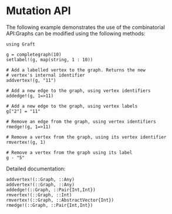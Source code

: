 # Mutation API
The following example demonstrates the use of the combinatorial API:Graphs can be modified using the following methods:

```@repl
using Graft

g = completegraph(10)
setlabel!(g, map(string, 1 : 10))

# Add a labelled vertex to the graph. Returns the new
# vertex's internal identifier
addvertex!(g, "11")

# Add a new edge to the graph, using vertex identifiers
addedge!(g, 1=>11)

# Add a new edge to the graph, using vertex labels
g["2"] = "11"

# Remove an edge from the graph, using vertex identifiers
rmedge!(g, 1=>11)

# Remove a vertex from the graph, using its vertex identifier
rmvertex!(g, 1)

# Remove a vertex from the graph using its label
g - "5"

```

Detailed documentation:

```@docs
addvertex!(::Graph, ::Any)
addvertex!(::Graph, ::Any)
addedge!(::Graph, ::Pair{Int,Int})
rmvertex!(::Graph, ::Int)
rmvertex!(::Graph, ::AbstractVector{Int})
rmedge!(::Graph, ::Pair{Int,Int})
```
